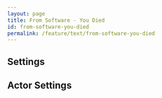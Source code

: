 ```yaml
---
layout: page
title: From Software - You Died
id: from-software-you-died
permalink: /feature/text/from-software-you-died
---
```


## Settings

## Actor Settings
